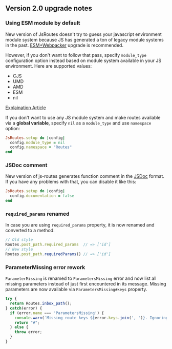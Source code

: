## Version 2.0 upgrade notes

### Using ESM module by default

New version of JsRoutes doesn't try to guess your javascript environment module system because JS has generated a ton of legacy module systems in the past. 
[ESM+Webpacker](/Readme.md#webpacker) upgrade is recommended. 

However, if you don't want to follow that pass, specify `module_type` configuration option instead based on module system available in your JS environment.
Here are supported values:

* CJS
* UMD
* AMD
* ESM
* nil

[Explaination Article](https://dev.to/iggredible/what-the-heck-are-cjs-amd-umd-and-esm-ikm)

If you don't want to use any JS module system and make routes available via a **global variable**, specify `nil` as a `module_type` and use `namespace` option:

``` ruby
JsRoutes.setup do |config|
  config.module_type = nil
  config.namespace = "Routes"
end
```

### JSDoc comment

New version of js-routes generates function comment in the [JSDoc](https://jsdoc.app) format.
If you have any problems with that, you can disable it like this:


``` ruby
JsRoutes.setup do |config|
  config.documentation = false
end
```

### `required_params` renamed

In case you are using `required_params` property, it is now renamed and converted to a method:

``` javascript
// Old style
Routes.post_path.required_params  // => ['id']
// New style
Routes.post_path.requiredParams() // => ['id']
```

### ParameterMissing error rework

`ParameterMissing` is renamed to `ParametersMissing` error and now list all missing parameters instead of just first encountered in its message. Missing parameters are now available via `ParametersMissing#keys` property.

``` javascript
try {
  return Routes.inbox_path();
} catch(error) {
  if (error.name === 'ParametersMissing') {
    console.warn(`Missing route keys ${error.keys.join(', ')}. Ignoring.`);
    return "#";
  } else {
    throw error;
  }
}
```
